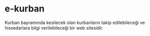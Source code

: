 # e-kurban
Kurban bayramında kesilecek olan kurbanların takip edilebileceği ve hissedarlara bilgi verilebileceği bir web sitesidir.
